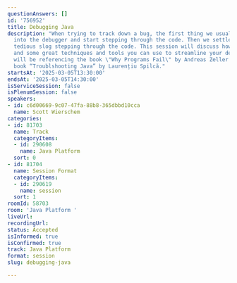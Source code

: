 ```yaml
---
questionAnswers: []
id: '756952'
title: Debugging Java
description: "When trying to track down a bug, the first thing we usually do is jump
  into the debugger and start stepping through the code. Then we settle in for a long,
  tedious slog stepping through the code. This session will discuss how bugs are caused,
  and some great techniques and tools you can use to streamline your debugging sessions.\r\n\r\nWe
  will be referencing the book \"Why Programs Fail\" by Andreas Zeller and the new
  book “Troublshooting Java” by Laurențiu Spilcă."
startsAt: '2025-03-05T13:30:00'
endsAt: '2025-03-05T14:30:00'
isServiceSession: false
isPlenumSession: false
speakers:
- id: c6d00669-9c07-47fa-88b8-365dbbd10cca
  name: Scott Wierschem
categories:
- id: 81703
  name: Track
  categoryItems:
  - id: 290608
    name: Java Platform
  sort: 0
- id: 81704
  name: Session Format
  categoryItems:
  - id: 290619
    name: session
  sort: 1
roomId: 58703
room: 'Java Platform '
liveUrl:
recordingUrl:
status: Accepted
isInformed: true
isConfirmed: true
track: Java Platform
format: session
slug: debugging-java

---
```


